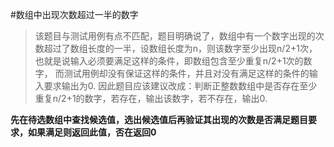 #数组中出现次数超过一半的数字

> 该题目与测试用例有点不匹配，题目明确说了，数组中有一个数字出现的次数超过了数组长度的一半，设数组长度为n，则该数字至少出现n/2+1次， 也就是说输入必须要满足这样的条件，即数组包含至少重复n/2+1次的数字， 而测试用例却没有保证这样的条件，并且对没有满足这样的条件的输入要求输出为0. 
因此题目应该建议改成：判断正整数数组中是否存在至少重复n/2+1的数字，若存在，输出该数字，若不存在，输出0.

**先在待选数组中查找候选值，选出候选值后再验证其出现的次数是否满足题目要求，如果满足则返回此值，否在返回0**
